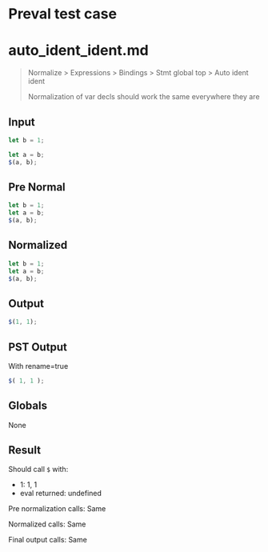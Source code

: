 # Preval test case

# auto_ident_ident.md

> Normalize > Expressions > Bindings > Stmt global top > Auto ident ident
>
> Normalization of var decls should work the same everywhere they are

## Input

`````js filename=intro
let b = 1;

let a = b;
$(a, b);
`````

## Pre Normal


`````js filename=intro
let b = 1;
let a = b;
$(a, b);
`````

## Normalized


`````js filename=intro
let b = 1;
let a = b;
$(a, b);
`````

## Output


`````js filename=intro
$(1, 1);
`````

## PST Output

With rename=true

`````js filename=intro
$( 1, 1 );
`````

## Globals

None

## Result

Should call `$` with:
 - 1: 1, 1
 - eval returned: undefined

Pre normalization calls: Same

Normalized calls: Same

Final output calls: Same
